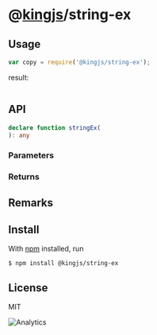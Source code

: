 # @[kingjs](https://www.npmjs.com/package/kingjs)/string-ex
## Usage
```js
var copy = require('@kingjs/string-ex');
```
result:
```js
```
## API
```ts
declare function stringEx(
): any
```
### Parameters
### Returns
## Remarks
## Install
With [npm](https://npmjs.org/) installed, run
```
$ npm install @kingjs/string-ex
```
## License
MIT

![Analytics](https://analytics.kingjs.net/string-ex)